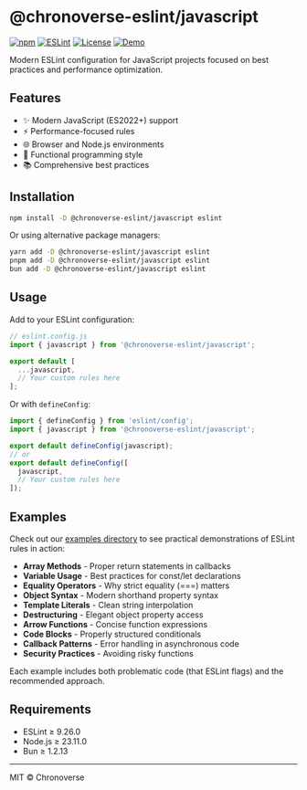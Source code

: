 # @chronoverse-eslint/javascript

[![npm](https://img.shields.io/npm/v/@chronoverse-eslint/javascript.svg)](https://www.npmjs.com/package/@chronoverse-eslint/javascript)
[![ESLint](https://img.shields.io/badge/ESLint-v9.26.0-4B32C3.svg)](https://eslint.org)
[![License](https://img.shields.io/badge/license-MIT-4B32C3.svg)](LICENSE)
[![Demo](https://img.shields.io/badge/🛠️-Config%20Inspector-4B32C3)](https://gratisvictory.github.io/chronoverse-eslint)

Modern ESLint configuration for JavaScript projects focused on best practices and performance optimization.

## Features

- ✨ Modern JavaScript (ES2022+) support
- ⚡ Performance-focused rules
- 🌐 Browser and Node.js environments
- 🧩 Functional programming style
- 📚 Comprehensive best practices

## Installation

```bash
npm install -D @chronoverse-eslint/javascript eslint
```

Or using alternative package managers:

```bash
yarn add -D @chronoverse-eslint/javascript eslint
pnpm add -D @chronoverse-eslint/javascript eslint
bun add -D @chronoverse-eslint/javascript eslint
```

## Usage

Add to your ESLint configuration:

```javascript
// eslint.config.js
import { javascript } from '@chronoverse-eslint/javascript';

export default [
  ...javascript,
  // Your custom rules here
];
```

Or with `defineConfig`:

```javascript
import { defineConfig } from 'eslint/config';
import { javascript } from '@chronoverse-eslint/javascript';

export default defineConfig(javascript);
// or
export default defineConfig([
  javascript,
  // Your custom rules here
]);
```

## Examples

Check out our [examples directory](https://github.com/gratisvictory/chronoverse-eslint/tree/main/examples/vanilla-js) to see practical demonstrations of ESLint rules in action:

- **Array Methods** - Proper return statements in callbacks
- **Variable Usage** - Best practices for const/let declarations
- **Equality Operators** - Why strict equality (===) matters
- **Object Syntax** - Modern shorthand property syntax
- **Template Literals** - Clean string interpolation
- **Destructuring** - Elegant object property access
- **Arrow Functions** - Concise function expressions
- **Code Blocks** - Properly structured conditionals
- **Callback Patterns** - Error handling in asynchronous code
- **Security Practices** - Avoiding risky functions

Each example includes both problematic code (that ESLint flags) and the recommended approach.

## Requirements

- ESLint ≥ 9.26.0
- Node.js ≥ 23.11.0
- Bun ≥ 1.2.13

---

MIT © Chronoverse
